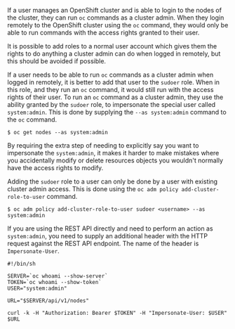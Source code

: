 If a user manages an OpenShift cluster and is able to login to the nodes of the cluster, they can run ``oc`` commands as a cluster admin. When they login remotely to the OpenShift cluster using the ``oc`` command, they would only be able to run commands with the access rights granted to their user.

It is possible to add roles to a normal user account which gives them the rights to do anything a cluster admin can do when logged in remotely, but this should be avoided if possible.

If a user needs to be able to run ``oc`` commands as a cluster admin when logged in remotely, it is better to add that user to the ``sudoer`` role. When in this role, and they run an ``oc`` command, it would still run with the access rights of their user. To run an ``oc`` command as a cluster admin, they use the ability granted by the ``sudoer`` role, to impersonate the special user called ``system:admin``. This is done by supplying the ``--as system:admin`` command to the ``oc`` command.

```
$ oc get nodes --as system:admin
```

By requiring the extra step of needing to explicitly say you want to impersonate the ``system:admin``, it makes it harder to make mistakes where you accidentally modify or delete resources objects you wouldn't normally have the access rights to modify.

Adding the ``sudoer`` role to a user can only be done by a user with existing cluster admin access. This is done using the ``oc adm policy add-cluster-role-to-user`` command.

```
$ oc adm policy add-cluster-role-to-user sudoer <username> --as system:admin
```

If you are using the REST API directly and need to perform an action as ``system:admin``, you need to supply an additional header with the HTTP request against the REST API endpoint. The name of the header is ``Impersonate-User``.

```
#!/bin/sh

SERVER=`oc whoami --show-server`
TOKEN=`oc whoami --show-token`
USER="system:admin"

URL="$SERVER/api/v1/nodes"

curl -k -H "Authorization: Bearer $TOKEN" -H "Impersonate-User: $USER" $URL
```
